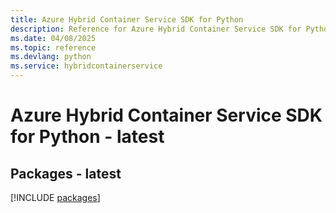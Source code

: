 ```yaml
---
title: Azure Hybrid Container Service SDK for Python
description: Reference for Azure Hybrid Container Service SDK for Python
ms.date: 04/08/2025
ms.topic: reference
ms.devlang: python
ms.service: hybridcontainerservice
---
```

# Azure Hybrid Container Service SDK for Python - latest
## Packages - latest
[!INCLUDE [packages](hybrid-container-service-index.md)]